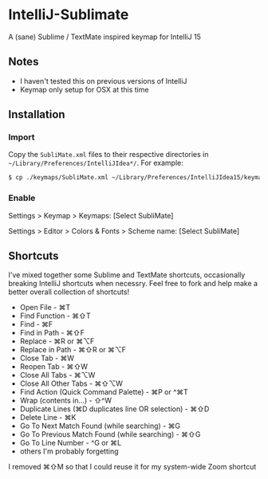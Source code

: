 IntelliJ-Sublimate
==================

A (sane) Sublime / TextMate inspired keymap for IntelliJ 15

## Notes

* I haven't tested this on previous versions of IntelliJ
* Keymap only setup for OSX at this time


## Installation

### Import

Copy the `SubliMate.xml` files to their respective directories in `~/Library/Preferences/IntelliJIdea*/`. For example:

```bash
$ cp ./keymaps/SubliMate.xml ~/Library/Preferences/IntelliJIdea15/keymaps/
```

### Enable

Settings > Keymap > Keymaps: [Select SubliMate]

Settings > Editor > Colors & Fonts > Scheme name: [Select SubliMate]

## Shortcuts

I've mixed together some Sublime and TextMate shortcuts, occasionally breaking IntelliJ shortcuts when necessry. Feel free to fork and help make a better overall collection of shortcuts!

* Open File - ⌘T
* Find Function - ⌘⇧T
* Find - ⌘F
* Find in Path - ⌘⇧F
* Replace - ⌘R or ⌘⌥F
* Replace in Path - ⌘⇧R or ⌘⌥F
* Close Tab - ⌘W
* Reopen Tab - ⌘⇧W
* Close All Tabs - ⌘⌥W
* Close All Other Tabs - ⌘⇧⌥W
* Find Action (Quick Command Palette) - ⌘P or ^⌘T
* Wrap (contents in...) - ⇧^W
* Duplicate Lines (⌘D duplicates line OR selection) - ⌘⇧D
* Delete Line - ⌘K
* Go To Next Match Found (while searching) - ⌘G
* Go To Previous Match Found (while searching) - ⌘⇧G
* Go To Line Number - ^G or ⌘L
* others I'm probably forgetting

I removed ⌘⇧M so that I could reuse it for my system-wide Zoom shortcut
